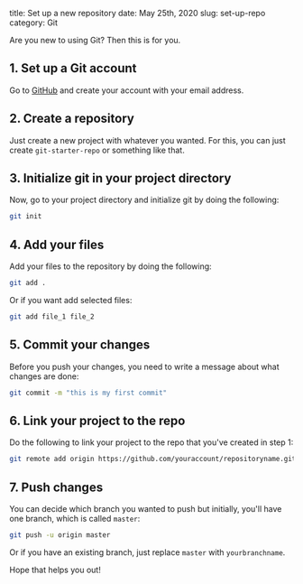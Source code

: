 title: Set up a new repository
date: May 25th, 2020
slug: set-up-repo
category: Git

Are you new to using Git? Then this is for you.

## 1. Set up a Git account
Go to [GitHub](https://www.github.com) and create your account with your email address.

## 2. Create a repository
Just create a new project with whatever you wanted. For this, you can just create `git-starter-repo` or something like that.

## 3. Initialize git in your project directory
Now, go to your project directory and initialize git by doing the following:
```bash
git init
```

## 4. Add your files
Add your files to the repository by doing the following:
```bash
git add .
```

Or if you want add selected files:
```bash
git add file_1 file_2
```

## 5. Commit your changes
Before you push your changes, you need to write a message about what changes are done:
```bash
git commit -m "this is my first commit"
```

## 6. Link your project to the repo
Do the following to link your project to the repo that you've created in step 1:
```bash
git remote add origin https://github.com/youraccount/repositoryname.git
```

## 7. Push changes
You can decide which branch you wanted to push but initially, you'll have one branch, which is called `master`:
```bash
git push -u origin master
```

Or if you have an existing branch, just replace `master` with `yourbranchname`.

Hope that helps you out!



